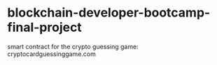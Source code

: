 # blockchain-developer-bootcamp-final-project
smart contract for the crypto guessing game: cryptocardguessinggame.com
